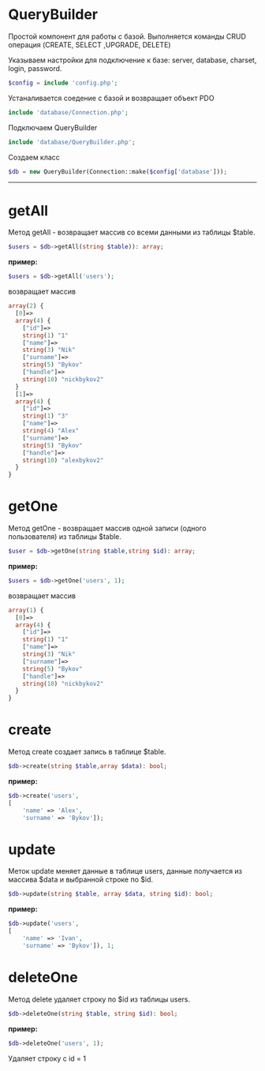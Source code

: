# QueryBuilder
Простой компонент для работы с базой. Выполняется команды CRUD операция (CREATE, SELECT ,UPGRADE, DELETE)

Указываем настройки для подключение к базе: server, database, charset, login, password.

```php
$config = include 'config.php';
```

Устаналивается соедение с базой и возвращает объект PDO
```php
include 'database/Connection.php';
```
Подключаем QueryBuilder 
```php
include 'database/QueryBuilder.php';
```
Создаем класс
```php
$db = new QueryBuilder(Connection::make($config['database']));
```
____
# getAll
Метод getAll - возвращает массив со всеми данными из таблицы $table.
```php
$users = $db->getAll(string $table)): array; 
```
**пример:**
```php
$users = $db->getAll('users');
```
возвращает массив 
```php
array(2) {
  [0]=>
  array(4) {
    ["id"]=>
    string(1) "1"
    ["name"]=>
    string(3) "Nik"
    ["surname"]=>
    string(5) "Bykov"
    ["handle"]=>
    string(10) "nickbykov2"
  }
  [1]=>
  array(4) {
    ["id"]=>
    string(1) "3"
    ["name"]=>
    string(4) "Alex"
    ["surname"]=>
    string(5) "Bykov"
    ["handle"]=>
    string(10) "alexbykov2"
  }
}
```
# getOne

Метод getOne - возвращает массив одной записи (одного пользователя) из таблицы $table.
```php
$user = $db->getOne(string $table,string $id): array; 
```
**пример:**
```php
$users = $db->getOne('users', 1);
```
возвращает массив 
```php
array(1) {
  [0]=>
  array(4) {
    ["id"]=>
    string(1) "1"
    ["name"]=>
    string(3) "Nik"
    ["surname"]=>
    string(5) "Bykov"
    ["handle"]=>
    string(10) "nickbykov2"
  }
}
```

# create

Метод  create создает запись в таблице $table.

```php
$db->create(string $table,array $data): bool;
```
**пример:**
```php
$db->create('users', 
[
    'name' => 'Alex',
    'surname' => 'Bykov']);
```


# update

Меток update меняет данные в таблице users, данные получается из массива $data и выбранной строке по $id.
```php
$db->update(string $table, array $data, string $id): bool;
```
**пример:**
```php
$db->update('users', 
[
    'name' => 'Ivan',
    'surname' => 'Bykov']), 1;
```

# deleteOne

Метод delete удаляет строку по $id из таблицы users.
```php
$db->deleteOne(string $table, string $id): bool;
```
**пример:**
```php
$db->deleteOne('users', 1);
```
Удаляет строку с id = 1






